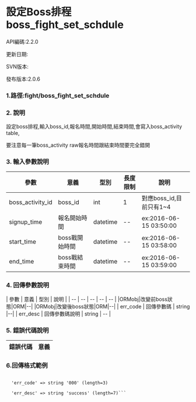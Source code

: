 # 設定Boss排程 boss_fight_set_schdule



API編碼:2.2.0

更新日期:

SVN版本:

發布版本:2.0.6
### 1.路徑:fight/boss_fight_set_schdule

### 2. 說明
設定boss排程,輸入boss_id,報名時間,開始時間,結束時間,會寫入boss_activity table,

要注意每一筆boss_activity raw報名時間跟結束時間要完全錯開
### 3. 輸入參數說明
| 參數 | 意義 | 型別 |長度限制| 說明 |
| -- | -- | -- | -- | -- |
|boss_activity_id|boss_id|int|1|對應boss_id,目前只有1~4|
|signup_time|報名開始時間|datetime|--|ex:2016-06-15 03:50:00|
|start_time|boss戰開始時間|datetime|--|ex:2016-06-15 03:58:00|
|end_time|boss戰結束時間|datetime|--|ex:2016-06-15 03:59:00|

### 4. 回傳參數說明
| 參數 | 意義 | 型別 | 說明 |
| -- | -- | -- | -- | -- |
|ORMobj|改變前boss狀態|ORM|--|
|ORMobj|改變後boss狀態|ORM|--|
| err_code | 回傳參數碼 | string |--|
| err_desc | 回傳參數碼說明 | string | -- |




### 5. 錯誤代碼說明
|錯誤代碼|意義|
|--|--|


### 6.回傳格式範例

```array (size=2)

  'err_code' => string '000' (length=3)
  
  'err_desc' => string 'success' (length=7)```

